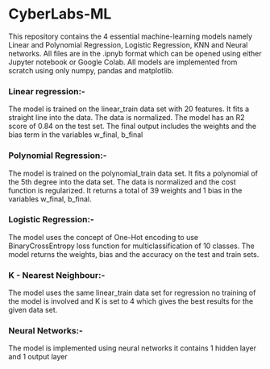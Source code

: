 # CyberLabs-ML
This repository contains the 4 essential machine-learning models namely Linear and Polynomial Regression, Logistic Regression, KNN and Neural networks. 
All files are in the .ipnyb format which can be opened using either Jupyter notebook or Google Colab. All models are implemented from scratch using only numpy, pandas and matplotlib.
### Linear regression:-
The model is trained on the linear_train data set with 20 features. It fits a straight line into the data. The data is normalized. The model has an R2 score of 0.84 on the test set. The final output includes the weights and the bias term in the variables w_final, b_final
### Polynomial Regression:-
The model is trained on the polynomial_train data set. It fits a polynomial of the 5th degree into the data set. The data is normalized and the cost function is regularized. It returns a total of 39 weights and 1 bias in the variables w_final, b_final.
### Logistic Regression:-
The model uses the concept of One-Hot encoding to use BinaryCrossEntropy loss function for multiclassification of 10 classes. The model returns the weights, bias and the accuracy on the test and train sets.
### K - Nearest Neighbour:-
The model uses the same linear_train data set for regression no training of the model is involved and K is set to 4 which gives the best results for the given data set.
### Neural Networks:-
The model is implemented using neural networks it contains 1 hidden layer and 1 output layer

